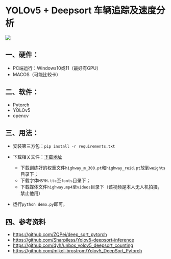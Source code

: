 # YOLOv5 + Deepsort 车辆追踪及速度分析

![](https://enpei-md.oss-cn-hangzhou.aliyuncs.com/img20220418161251.png?x-oss-process=style/wp)







## 一、硬件：

* PC端运行：Windows10或11（最好有GPU）
* MACOS（可能比较卡）

## 二、软件：

* Pytorch 
* YOLOv5
* opencv 

## 三、用法：

* 安装第三方包：`pip install -r requirements.txt`

* 下载相关文件：[下载地址](https://github.com/enpeizhao/CVprojects/releases)

  * 下载训练好的权重文件`highway_m_300.pt`和`highway_reid.pt`放到`weights`目录下；
  * 下载字体`MSYH.ttc`至`fonts`目录下；
  * 下载媒体文件`highway.mp4`至`videos`目录下（该视频是本人无人机拍摄，禁止他用）

* 运行`python demo.py`即可。

  

## 四、参考资料

* https://github.com/ZQPei/deep_sort_pytorch
* https://github.com/Sharpiless/Yolov5-deepsort-inference
* https://github.com/dyh/unbox_yolov5_deepsort_counting
* https://github.com/mikel-brostrom/Yolov5_DeepSort_Pytorch





